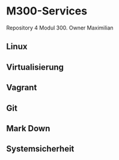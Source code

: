 # M300-Services
Repository 4 Modul 300. Owner Maximilian

## Linux

## Virtualisierung

## Vagrant

## Git

## Mark Down

## Systemsicherheit